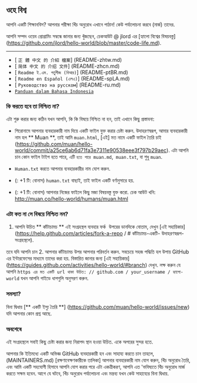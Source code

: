 ## ওহে বিশ্ব

আপনি একটি শিক্ষানবিস? আপনার পরীক্ষা খিঁচ অনুরোধ এখানে পাঠান! কেউ পর্যালোচনা করবে (মার্জ) তাদের.

আপনি সম্পদ ওয়েব প্রোগ্রামিং সম্বন্ধে জানার জন্য খুঁজছেন, চেকআউট @ jlord এর [হ্যালো বিশ্বের বিষয়বস্তু] (https://github.com/jlord/hello-world/blob/master/code-life.md).

---

- [ `正 體 中文 的 介紹 檔案`] (README-zhtw.md)
- [ `简体 中文 的 介绍 文件`] (README-zhcn.md)
- [ `Readme ই.এম. পর্তুগীজ (বিআর)`] (README-ptBR.md)
- [ `Readme en Español (এলএ)`] (README-spLA.md)
- [ `Руководство на русском`] (README-ru.md)
- [`Panduan dalam Bahasa Indonesia`](README-id.md)

### কি করতে হবে তা নিশ্চিত না?

এটা শুরু করার জন্য কঠিন যখন আপনি, কি কি বিষয়ে নিশ্চিত না হন, তাই এখানে কিছু প্রস্তাবনা:

- শিরোনামে আপনার ব্যবহারকারী নাম দিয়ে একটি ফাইল যুক্ত করার চেষ্টা করুন. উদাহরণস্বরূপ, আমার ব্যবহারকারী নাম হল ** Muan **, তাই আমি `muan.html`, [এই] মত নামে একটি ফাইল তৈরি চাই (https://github.com/muan/hello-world/commit/a25ce6ab6d71fa3e7311e90538eee3f797b29aec). এটা আপনি চান কোন ফাইল টাইপ হতে পারে, এটি `হতে পারে muan.md`,` muan.txt`, বা শুধু `muan`.

- `Human.txt` করতে আপনার ব্যবহারকারীর নাম যোগ করুন.

- (: +1 টি: বোনাস) `human.txt` বাছাই, তাই ফাইল একটি বর্ণানুসারে হয়.

- (: +1 টি: বোনাস) আপনার নিজের ফাইলে কিছু মজা বিষয়বস্তু যুক্ত করো. চেক আউট খনি: http://muan.co/hello-world/humans/muan.html

### এটা কত না সে বিষয়ে নিশ্চিত নন?

1. আপনি উচিত ** কাঁটাচামচ ** এই সংগ্রহস্থল ব্যবহার <kbd> ফর্ক </kbd> উপরের ডানদিকে বোতাম, দেখুন [এই সহায়িকার] (https://help.github.com/articles/fork-a-repo / # কাঁটাচামচ-একটি- উদাহরণস্বরূপ-সংগ্রহস্থলে).

তবে যদি আপনি চান 2. আপনার কাঁটাচামচ উপর আপনার পরিবর্তন করুন. সবচেয়ে সহজ পদ্ধিতি হল উপায় GitHub এর ইন্টারফেসের মাধ্যমে তাদের করা হয়. বিস্তারিত জানার জন্য [এই সহায়িকার] (https://guides.github.com/activities/hello-world/#branch) দেখুন. লক্ষ করুন যে আপনি `https এর মত একটি url থাকা উচিত: // github.com / your_username / হ্যালো-world` যখন আপনি গাইডে ধাপগুলি অনুসরণ করুন.

### সমস্যা?

বিনা দ্বিধায় [** একটি ইস্যু তৈরি **] (https://github.com/muan/hello-world/issues/new) যদি আপনার কোন প্রশ্ন আছে.

### অবশেষে

এই সংগ্রহস্থলে সবাই কিছু চেষ্টা করার জন্য নিরাপদ স্থান হওয়া উচিত. একে অপরের সুন্দর হতে.

আপনার কি ইতিমধ্যে একটি অভিজ্ঞ GitHub ব্যবহারকারী হন এবং সাহায্য করতে চান তাহলে, (MAINTAINERS.md) [রক্ষণাবেক্ষণকারীকে তালিকা] আপনার ব্যবহারকারী নাম যোগ করুন, খিঁচ অনুরোধ তৈরি, এবং আমি একটি সহযোগী হিসাবে আপনি যোগ করার পরে এটা একত্রীকরণ, আপনি এত 'ভবিষ্যতে খিঁচ অনুরোধ মার্জ করতে সক্ষম হবেন. আগে যে ঘটবে, খিঁচ অনুরোধ পর্যালোচনা এবং মন্তব্য যখন কেউ সাহায্যের বিনা দ্বিধায়.
